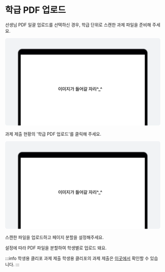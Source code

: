 # 학급 PDF 업로드
선생님 PDF 일괄 업로드를 선택하신 경우, 학급 단위로 스캔한 과제 파일을 준비해 주세요.

![이미지](./img/example.png)
<p></p>
과제 제출 현황의 '학급 PDF 업로드'를 클릭해 주세요.

![이미지](./img/example.png)
<p></p>
스캔한 파일을 업로드하고 페이지 분할을 설정해주세요.

설정에 따라 PDF 파일을 분할하여 학생별로 업로드 돼요.

:::info 학생용 클리포 과제 제출
학생용 클리포의 과제 제출은 [이곳에서](/docs/manualS/assessment/results.md) 확인할 수 있습니다.
:::